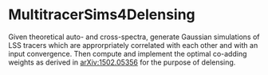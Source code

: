 # MultitracerSims4Delensing
Given theoretical auto- and cross-spectra, generate Gaussian simulations of LSS tracers which are approrpriately correlated with each other and with an input convergence. Then compute and implement the optimal co-adding weights as derived in [arXiv:1502.05356](https://arxiv.org/abs/1502.05356)
 for the purpose of delensing.
